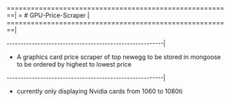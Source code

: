 ========================================================|
=   # GPU-Price-Scraper                                 |
========================================================|

--------------------------------------------------------|
- A graphics card price scraper of top newegg to be stored in mongoose to be ordered by highest to lowest price

--------------------------------------------------------|
- currently only displaying Nvidia cards from 1060 to 1080ti